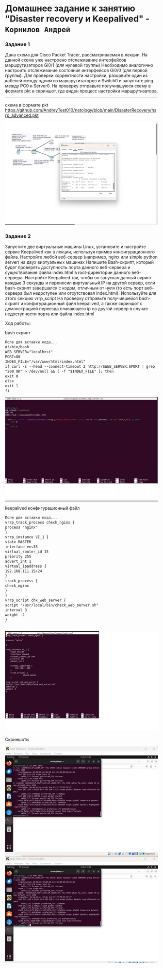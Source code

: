 # Домашнее задание к занятию "Disaster recovery и Keepalived" - `Корнилов Андрей`



### Задание 1

Дана схема для Cisco Packet Tracer, рассматриваемая в лекции.
На данной схеме уже настроено отслеживание интерфейсов маршрутизаторов Gi0/1 (для нулевой группы)
Необходимо аналогично настроить отслеживание состояния интерфейсов Gi0/0 (для первой группы).
Для проверки корректности настройки, разорвите один из кабелей между одним из маршрутизаторов и Switch0 и запустите ping между PC0 и Server0.
На проверку отправьте получившуюся схему в формате pkt и скриншот, где виден процесс настройки маршрутизатора.

---
схема в формате pkt
https://github.com/AndreyTest010/netology/blob/main/DisasterRecovery/hsrp_advanced.pkt

![cisco](https://github.com/AndreyTest010/netology/blob/main/DisasterRecovery/screen/first.png)




### Задание 2
Запустите две виртуальные машины Linux, установите и настройте сервис Keepalived как в лекции, используя пример конфигурационного файла.
Настройте любой веб-сервер (например, nginx или simple python server) на двух виртуальных машинах
Напишите Bash-скрипт, который будет проверять доступность порта данного веб-сервера и существование файла index.html в root-директории данного веб-сервера.
Настройте Keepalived так, чтобы он запускал данный скрипт каждые 3 секунды и переносил виртуальный IP на другой сервер, если bash-скрипт завершался с кодом, отличным от нуля (то есть порт веб-сервера был недоступен или отсутствовал index.html). Используйте для этого секцию vrrp_script
На проверку отправьте получившейся bash-скрипт и конфигурационный файл keepalived, а также скриншот с демонстрацией переезда плавающего ip на другой сервер в случае недоступности порта или файла index.html

Ход работы:

bash скрипт

```
Поле для вставки кода...
#!/bin/bash
WEB_SERVER="localhost"    
PORT=80                   
INDEX_FILE="/var/www/html/index.html"  
if curl -s --head --connect-timeout 2 http://$WEB_SERVER:$PORT | grep "200 OK" > /dev/null && [ -f "$INDEX_FILE" ]; then
exit 0  
else
exit 1  
fi
```
![bash](https://github.com/AndreyTest010/netology/blob/main/DisasterRecovery/screen/bash.jpg)

--------------------------------------------------------------------------------------------------------------------------
keepalived конфигурационный файл

```
Поле для вставки кода...
vrrp_track_process check_nginx {
process "nginx"
}
vrrp_instance VI_1 {
state MASTER
interface ens33
virtual_router_id 15
priority 255
advert_int 1
virtual_ipaddress {
192.168.111.15/24
}
track_process {
check_nginx
}
}
vrrp_script chk_web_server {
script "/usr/local/bin/check_web_server.sh"
interval 3
weight -2
}
```
![keepalived](https://github.com/AndreyTest010/netology/blob/main/DisasterRecovery/screen/keepalived.jpg)
-------------------------------------------------------------------------------------------------------------------------

Скриншоты

![vm1](https://github.com/AndreyTest010/netology/blob/main/DisasterRecovery/screen/keep1.jpg)
![vm2](https://github.com/AndreyTest010/netology/blob/main/DisasterRecovery/screen/keep2.jpg)


